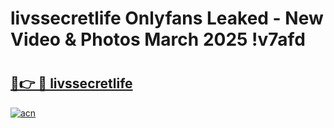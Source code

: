 # livssecretlife Onlyfans Leaked - New Video & Photos March 2025 !v7afd

# <h2><a href="https://vf0y0b.iuczelnia.edu.pl?title=livssecretlife&ref=v7afd">🔗👉 🔴 livssecretlife</a></h2>

[![acn](https://github.com/user-attachments/assets/0f9c940e-d8b0-45ae-aac7-cd30a18b3e1c)](https://vf0y0b.iuczelnia.edu.pl?title=livssecretlife&ref=v7afd)

